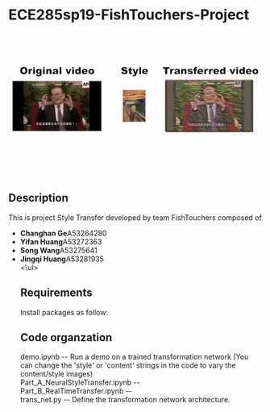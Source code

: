 # ECE285sp19-FishTouchers-Project

![](frog_scream.gif)

## Description
This is project Style Transfer developed by team FishTouchers composed of
<ul>
  <li><strong>Changhan Ge</strong>A53264280</li>
  <li><strong>Yifan Huang</strong>A53272363</li>
  <li><strong>Song Wang</strong>A53275641</li>
  <li><strong>Jingqi Huang</strong>A53281935</li>
<\ul>

## Requirements
Install packages as follow:

## Code organzation
demo.ipynb                        --  Run a demo on a trained transformation network (You can change the 'style' or 'content' strings in the code to vary the content/style images) <br />
Part_A_NeuralStyleTransfer.ipynb  --    <br />
Part_B_RealTimeTransfer.ipynb     --    <br />
trans_net.py                      --  Define the transformation network architecture. <br />
